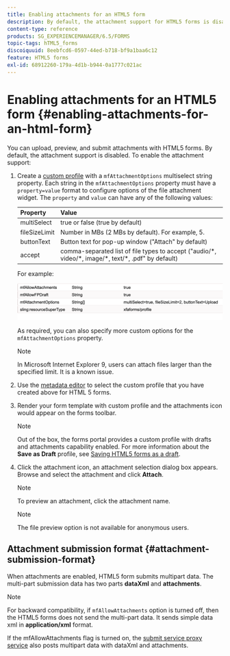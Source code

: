 ```yaml
---
title: Enabling attachments for an HTML5 form
description: By default, the attachment support for HTML5 forms is disabled.
content-type: reference
products: SG_EXPERIENCEMANAGER/6.5/FORMS
topic-tags: hTML5_forms
discoiquuid: 8eebfcd6-0597-44ed-b718-bf9a1baa6c12
feature: HTML5 forms
exl-id: 68912260-179a-4d1b-b944-0a1777c021ac
---
```

# Enabling attachments for an HTML5 form {#enabling-attachments-for-an-html-form}

You can upload, preview, and submit attachments with HTML5 forms. By default, the attachment support is disabled. To enable the attachment support:

1. Create a [custom profile](/help/forms/using/custom-profile.md) with a `mfAttachmentOptions` multiselect string property. Each string in the `mfAttachmentOptions` property must have a `property=value` format to configure options of the file attachment widget. The `property` and `value` can have any of the following values:

   | Property | Value |
   |--- |---|
   | multiSelect| true or false (true by default) |
   | fileSizeLimit | Number in MBs (2 MBs by default). For example, 5. |
   | buttonText | Button text for pop-up window ("Attach" by default)|
   | accept | comma-separated list of file types to accept ("audio/&ast;, video/&ast;, image/&ast;, text/&ast;, .pdf" by default)  |

   For example:

   ![configure options](assets/mfAttachmentOptions.png)

   As required, you can also specify more custom options for the `mfAttachmentOptions` property.

   >[!NOTE]
   >
   >In Microsoft Internet Explorer 9, users can attach files larger than the specified limit. It is a known issue.

1. Use the [metadata editor](/help/forms/using/manage-form-metadata.md) to select the custom profile that you have created above for HTML 5 forms.
1. Render your form template with custom profile and the attachments icon would appear on the forms toolbar.

   >[!NOTE]
   >
   >Out of the box, the forms portal provides a custom profile with drafts and attachments capability enabled. For more information about the **Save as Draft** profile, see [Saving HTML5 forms as a draft](/help/forms/using/saving-html5-form-draft.md).

1. Click the attachment icon, an attachment selection dialog box appears. Browse and select the attachment and click **Attach**.

   >[!NOTE]
   >
   >To preview an attachment, click the attachment name.

   >[!NOTE]
   >
   >The file preview option is not available for anonymous users.

## Attachment submission format {#attachment-submission-format}

When attachments are enabled, HTML5 form submits multipart data. The multi-part submission data has two parts **dataXml** and **attachments**.

>[!NOTE]
>
>For backward compatibility, if `mfAllowAttachments` option is turned off, then the HTML5 forms does not send the multi-part data. It sends simple data xml in **application/xml** format.

If the mfAllowAttachments flag is turned on, the [submit service proxy service](/help/forms/using/service-proxy.md) also posts multipart data with dataXml and attachments.
